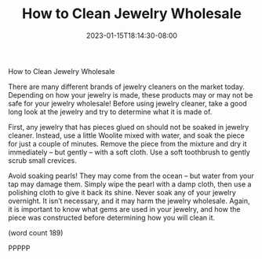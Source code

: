 ﻿---
title: "How to Clean Jewelry Wholesale"
date: 2023-01-15T18:14:30-08:00
description: "Jewelry Wholesale Tips for Web Success"
featured_image: "/images/Jewelry Wholesale.jpg"
tags: ["Jewelry Wholesale"]
---

How to Clean Jewelry Wholesale

There are many different brands of jewelry cleaners 
on the market today. Depending on how your 
jewelry is made, these products may or may not be 
safe for your jewelry wholesale! Before using 
jewelry cleaner, take a good long look at the jewelry 
and try to determine what it is made of.

First, any jewelry that has pieces glued on should 
not be soaked in jewelry cleaner. Instead, use a 
little Woolite mixed with water, and soak the piece 
for just a couple of minutes. Remove the piece from 
the mixture and dry it immediately – but gently – 
with a soft cloth. Use a soft toothbrush to gently 
scrub small crevices. 

Avoid soaking pearls! They may come from the 
ocean – but water from your tap may damage them. 
Simply wipe the pearl with a damp cloth, then use 
a polishing cloth to give it back its shine. Never 
soak any of your jewelry overnight. It isn’t 
necessary, and it may harm the jewelry wholesale. 
Again, it is important to know what gems are used 
in your jewelry, and how the piece was constructed 
before determining how you will clean it.

(word count 189)

PPPPP

